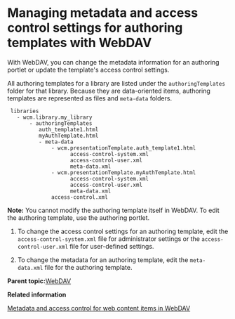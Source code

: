 # Managing metadata and access control settings for authoring templates with WebDAV 

With WebDAV, you can change the metadata information for an authoring portlet or update the template's access control settings.

All authoring templates for a library are listed under the `authoringTemplates` folder for that library. Because they are data-oriented items, authoring templates are represented as files and `meta-data` folders.

```
 libraries
   - wcm.library.my_library
       - authoringTemplates
          auth_template1.html
          myAuthTemplate.html
          - meta-data
              - wcm.presentationTemplate.auth_template1.html
                    access-control-system.xml
                    access-control-user.xml
                    meta-data.xml		
              - wcm.presentationTemplate.myAuthTemplate.html
                    access-control-system.xml
                    access-control-user.xml
                    meta-data.xml		
              access-control.xml

```

**Note:** You cannot modify the authoring template itself in WebDAV. To edit the authoring template, use the authoring portlet.

1.  To change the access control settings for an authoring template, edit the `access-control-system.xml` file for administrator settings or the `access-control-user.xml` file for user-defined settings.

2.  To change the metadata for an authoring template, edit the `meta-data.xml` file for the authoring template.


**Parent topic:**[WebDAV](../wcm/wcm_webdav_overview.md)

**Related information**  


[Metadata and access control for web content items in WebDAV ](../wcm/wcm_webdav_metadata.md)

